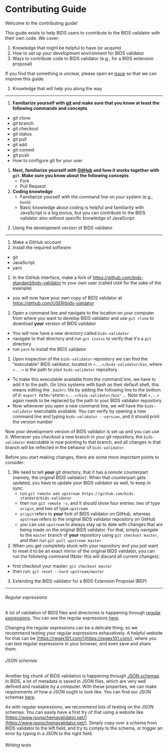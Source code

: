 Contributing Guide
==================

Welcome to the contributing guide!

This guide exists to help BIDS users to contribute to the BIDS validator with
their own code. We cover:

1. Knowledge that might be helpful to have (or acquire)
1. How to set up your development environment for BIDS validator
1. Ways to contribute code to BIDS validator (e.g., for a BIDS extension
   proposal)

If you find that something is unclear, please open an [issue](https://github.com/bids-standard/bids-validator/issues)
so that we can improve this guide.

1) Knowledge that will help you along the way
---------------------------------------------
1. **Familiarize yourself with [git](https://git-scm.com/)
   and make sure that you know at least the following commands and concepts**
  - git clone
  - git branch
  - git checkout
  - git status
  - git pull
  - git add
  - git commit
  - git push
  - How to configure git for your user
1. **Next, familiarize yourself with [GitHub](https://github.com) and how it
   works together with `git`. Make sure you know about the following concepts**
   - Fork
   - Pull Request
1. **Coding knowledge**
   - Familiarize yourself with the command line on your system (e.g., `bash`)
   - Basic knowledge about coding is helpful and familiarity with JavaScript
     is a big bonus, but you can contribute to the BIDS validator also without
     specific knowledge of JavaScript

2) Using the development version of BIDS validator
--------------------------------------------------
1. Make a GitHub account
1. Install the required software:
  - git
  - JavaScript
  - yarn
1. In the GitHub interface, make a fork of https://github.com/bids-standard/bids-validator
   to your own user (called `USER` for the sake of the example)
  - you will now have your own copy of BIDS validator at https://github.com/USER/bids-validator
1. Open a command line and navigate to the location on your computer from where
   you want to develop BIDS validator and use `git clone` to download **your**
   version of BIDS validator
  - You will now have a new directory called `bids-validator`
  - navigate to that directory and run `git status` to verify that it's a `git`
    directory
  - run `yarn` to install the BIDS validator
1. Upon inspection of the `bids-validator` repository we can find the
   "executable" BIDS validator, located in `<...>/bids-validator/bin`, where
   `<...>` is the path to your `bids-validator` repository
  - To make this executable available from the command line, we have to add it
    to the path. On Unix systems with bash as their default shell, this means
    editing the `.bashrc` file by adding the following line to the bottom of
    it: `export PATH="$PATH:<...>/bids-validator/bin"` ... Note that `<...>`
    again needs to be replaced by the path to your BIDS validator repository
  - Now whenever you open a new command line, we will have the `bids-validator`
    executable available. You can verify by opening a new command line and
    typing `bids-validator --version`, and it should print the version number

Now your development version of BIDS validator is set up and you can use it.
Whenever you *checkout* a new branch in your git repository, the
`bids-validator` executable is now pointing to that branch, and all changes in
that branch will be reflected in the behavior of `bids-validator`.

Before you start making changes, there are some more important points to
consider:

1. We need to tell **your** git directory, that it has a *remote*
   counterpart (namely, the original BIDS validator). When that counterpart
   gets updated, you have to update your BIDS validator as well, to keep in
   sync.
   - run `git remote add upstream https://github.com/bids-standard/bids-validator`
   - then run `git remote -v`, and it should show four entries: two of type
     `origin`, and two of type `upstream`
   - `origin` refers to **your** fork of BIDS validator on GitHub, whereas
     `upstream` refers to the original BIDS validator repository on GitHub
   - you can use `upstream` to always stay up to date with changes that are
     being made on the original BIDS validator. For that, simply navigate to
     the `master` branch of **your** repository using `git checkout master`,
     and then run `git pull upstream master`
1. When you get completely stuck with your repository and you just want to
   reset it to be an exact mirror of the original BIDS validator, you can
   run the following command (Note: this will discard all current changes):
  - first checkout your master: `git checkout master`
  - then run: `git reset --hard upstream/master`

3) Extending the BIDS validator for a BIDS Extension Proposal (BEP)
-------------------------------------------------------------------

###### Regular expressions


A lot of validation of BIDS files and directories is happening through
[regular expressions](https://en.wikipedia.org/wiki/Regular_expression).
You can see the regular expressions
[here](https://github.com/bids-standard/bids-validator/tree/master/bids-validator/bids_validator/rules).

Changing the regular expressions can be a delicate thing, so we recommend
testing your regular expressions exhaustively. A helpful website for that can
be [https://regex101.com/](https://regex101.com/), where you can test regular
expressions in your browser, and even save and share them.

###### JSON schemas

Another big chunk of BIDS validation is happening through [JSON schemas](https://json-schema.org/).
In BIDS, a lot of metadata is saved in JSON files, which are very well defined
and readable by a computer. With these properties, we can make requirements of
how a JSON ought to look like. You can find our JSON schemas
[here](https://github.com/bids-standard/bids-validator/tree/master/bids-validator/validators/json/schemas).

As with regular expressions, we recommend lots of testing on the JSON schemas.
You can easily have a first try of that using a website like
[https://www.jsonschemavalidator.net/](https://www.jsonschemavalidator.net/).
Simply copy over a schema from BIDS validator to the left field, and try to
comply to the schema, or trigger an error by typing in a JSON to the right
field.

###### Writing tests
